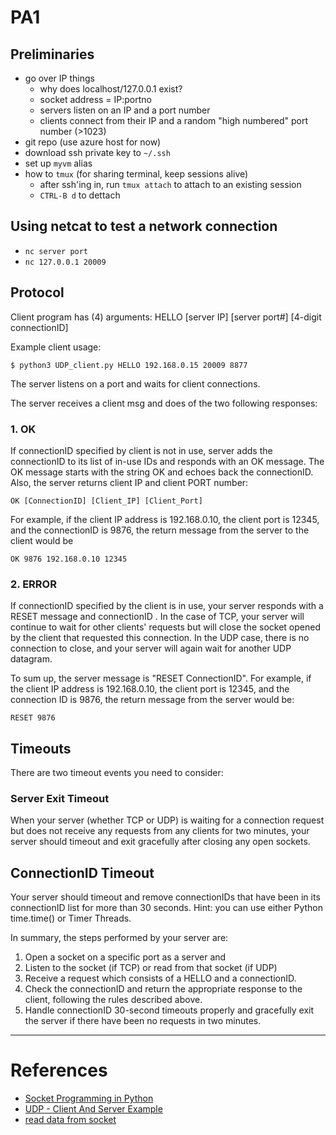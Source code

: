 # PA1

## Preliminaries
* go over IP things
  * why does localhost/127.0.0.1 exist?
  * socket address = IP:portno
  * servers listen on an IP and a port number
  * clients connect from their IP and a random "high numbered" port number (>1023)
* git repo (use azure host for now)
* download ssh private key to `~/.ssh`
* set up `myvm` alias 
* how to `tmux` (for sharing terminal, keep sessions alive)
  * after ssh'ing in, run `tmux attach` to attach to an existing session
  * `CTRL-B d` to dettach

## Using netcat to test a network connection
* `nc server port`
* `nc 127.0.0.1 20009`

## Protocol
Client program has (4) arguments: HELLO [server IP] [server port#] 
[4-digit connectionID]

Example client usage:
```
$ python3 UDP_client.py HELLO 192.168.0.15 20009 8877
```
The server listens on a port and waits for client connections.

The server receives a client msg and does of the two following responses:

### 1. OK

If connectionID specified by client is not in use, server adds the 
connectionID to its list of in-use IDs and responds with an OK message. 
The OK message starts with the string OK and echoes back the 
connectionID. Also, the server returns client IP and client PORT 
number:
```
OK [ConnectionID] [Client_IP] [Client_Port]
```

For example, if the client IP address is 192.168.0.10, the client port
is 12345, and the connectionID is 9876, the return message from the server
to the client would be 
```
OK 9876 192.168.0.10 12345
```

### 2. ERROR

If connectionID specified by the client is in use, your server responds 
with a RESET message and connectionID . In the case of TCP, your server 
will continue to wait for other clients' requests but will close the 
socket opened by the client that requested this connection. In the UDP 
case, there is no connection to close, and your server will again wait 
for another UDP datagram.

To sum up, the server message is "RESET ConnectionID". For example, if 
the client IP address is 192.168.0.10, the client port is 12345, and the 
connection ID is 9876, the return message from the server would be:
```
RESET 9876
```

## Timeouts
There are two timeout events you need to consider:

### Server Exit Timeout
When your server (whether TCP or UDP) is waiting for a connection request 
but does not receive any requests from any clients for two minutes, your 
server should timeout and exit gracefully after closing any open sockets. 

## ConnectionID Timeout
Your server should timeout and remove connectionIDs that have been in its 
connectionID list for more than 30 seconds. Hint: you can use either 
Python time.time() or Timer Threads. 

 In summary, the steps performed by your server are:

1. Open a socket on a specific port as a server and
2. Listen to the socket (if TCP) or read from that socket (if UDP)
3. Receive a request which consists of a HELLO and a connectionID.
4. Check the connectionID and return the appropriate response to the 
   client, following the rules described above.
5. Handle connectionID 30-second timeouts properly and gracefully exit the
   server if there have been no requests in two minutes.

***

# References
* [Socket Programming in Python](https://realpython.com/python-sockets/)
* [UDP - Client And Server Example](https://pythontic.com/modules/socket/udp-client-server-example)
* [read data from socket](https://stackoverflow.com/questions/43414057/reading-data-from-a-python-socket-received-from-multiple-clients)

